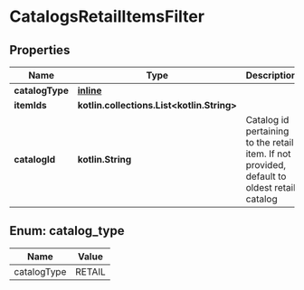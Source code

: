 
# CatalogsRetailItemsFilter

## Properties
Name | Type | Description | Notes
------------ | ------------- | ------------- | -------------
**catalogType** | [**inline**](#CatalogType) |  | 
**itemIds** | **kotlin.collections.List&lt;kotlin.String&gt;** |  | 
**catalogId** | **kotlin.String** | Catalog id pertaining to the retail item. If not provided, default to oldest retail catalog |  [optional]


<a id="CatalogType"></a>
## Enum: catalog_type
Name | Value
---- | -----
catalogType | RETAIL



